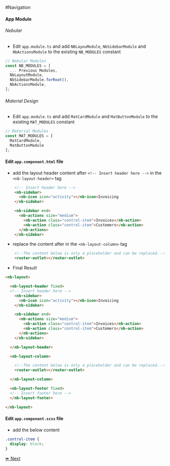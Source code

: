 
#Navigation

#### App Module

###### Nebular

* Edit `app.module.ts` and add `NBLayouModule`, `NbSidebarModule` and `NbActionsModule` to the existing `NB_MODULES` constant

```typescript
// Nebular Modules
const NB_MODULES = [
  ... Previous Modules,
  NbLayoutModule,
  NbSidebarModule.forRoot(),
  NbActionsModule,
];
```

###### Material Design

* Edit `app.module.ts` and add `MatCardModule` and `MatButtonModule` to the existing `MAT_MODULES` constant

```typescript
// Material Modules
const MAT_MODULES = [
  MatCardModule,
  MatButtonModule
];
```

#### Edit `app.component.html` file

* add the layout header content after `<!-- Insert header here -->` in the `<nb-layout-header>` tag

```html
    <!-- Insert header here -->
    <nb-sidebar>
      <nb-icon icon="activity"></nb-icon>Invoicing
    </nb-sidebar>

    <nb-sidebar end>
      <nb-actions size="medium">
        <nb-action class="control-item">Invoices</nb-action>
        <nb-action class="control-item">Customers</nb-action>
      </nb-actions>
    </nb-sidebar>
```

* replace the content after  <!--The content below is only a placeholder and can be replaced.--> in the `<nb-layout-column>` tag


```html
    <!--The content below is only a placeholder and can be replaced.-->
    <router-outlet></router-outlet>
```


* Final Result

```html
<nb-layout>

  <nb-layout-header fixed>
  <!-- Insert header here -->
    <nb-sidebar>
      <nb-icon icon="activity"></nb-icon>Invoicing
    </nb-sidebar>

    <nb-sidebar end>
      <nb-actions size="medium">
        <nb-action class="control-item">Invoices</nb-action>
        <nb-action class="control-item">Customers</nb-action>
      </nb-actions>
    </nb-sidebar>

  </nb-layout-header>

  <nb-layout-column>

    <!--The content below is only a placeholder and can be replaced.-->
    <router-outlet></router-outlet>

  </nb-layout-column>

  <nb-layout-footer fixed>
  <!-- Insert footer here -->
  </nb-layout-footer>

</nb-layout>
```

#### Edit `app.component.scss` file

   * add the below content

```css
.control-item {
  display: block;
}
```


[:fast_forward: Next](backend.md)
